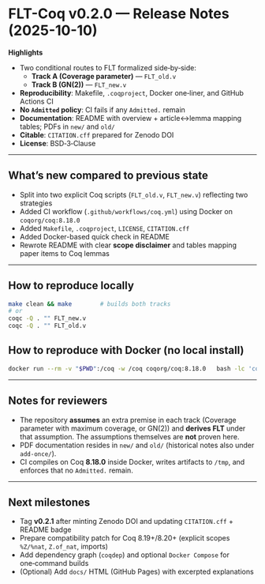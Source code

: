 # FLT-Coq v0.2.0 — Release Notes (2025-10-10)

**Highlights**
- Two conditional routes to FLT formalized side‑by‑side:
  - **Track A (Coverage parameter)** — `FLT_old.v`
  - **Track B (GN(2))** — `FLT_new.v`
- **Reproducibility**: Makefile, `.coqproject`, Docker one‑liner, and GitHub Actions CI
- **No `Admitted` policy**: CI fails if any `Admitted.` remain
- **Documentation**: README with overview + article↔lemma mapping tables; PDFs in `new/` and `old/`
- **Citable**: `CITATION.cff` prepared for Zenodo DOI
- **License**: BSD‑3‑Clause

---

## What’s new compared to previous state
- Split into two explicit Coq scripts (`FLT_old.v`, `FLT_new.v`) reflecting two strategies
- Added CI workflow (`.github/workflows/coq.yml`) using Docker on `coqorg/coq:8.18.0`
- Added `Makefile`, `.coqproject`, `LICENSE`, `CITATION.cff`
- Added Docker-based quick check in README
- Rewrote README with clear **scope disclaimer** and tables mapping paper items to Coq lemmas

---

## How to reproduce locally
```bash
make clean && make        # builds both tracks
# or
coqc -Q . "" FLT_new.v
coqc -Q . "" FLT_old.v
```

## How to reproduce with Docker (no local install)
```bash
docker run --rm -v "$PWD":/coq -w /coq coqorg/coq:8.18.0   bash -lc 'coqc -Q . "" FLT_new.v && coqc -Q . "" FLT_old.v'
```

---

## Notes for reviewers
- The repository **assumes** an extra premise in each track (Coverage parameter with maximum coverage, or GN(2)) and **derives FLT** under that assumption. The assumptions themselves are **not** proven here.
- PDF documentation resides in `new/` and `old/` (historical notes also under `add-once/`).
- CI compiles on Coq **8.18.0** inside Docker, writes artifacts to `/tmp`, and enforces that no `Admitted.` remain.

---

## Next milestones
- Tag **v0.2.1** after minting Zenodo DOI and updating `CITATION.cff` + README badge
- Prepare compatibility patch for Coq 8.19+/8.20+ (explicit scopes `%Z/%nat`, `Z.of_nat`, imports)
- Add dependency graph (`coqdep`) and optional `Docker Compose` for one‑command builds
- (Optional) Add `docs/` HTML (GitHub Pages) with excerpted explanations
